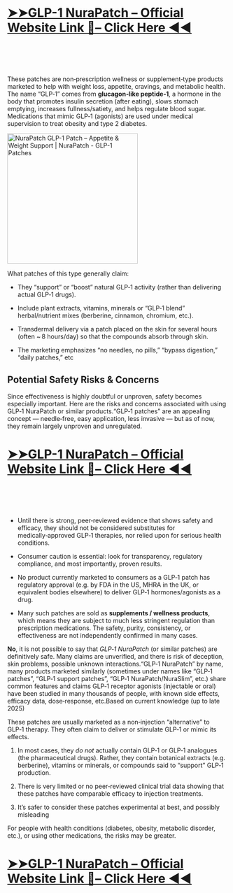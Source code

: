 <h1 data-start="188" data-end="497"><a href="https://www.facebook.com/profile.php?id=61582403730211"><strong>➤➤GLP-1 NuraPatch &ndash; Official Website Link 🎯&ndash; Click Here ◀◀<br /></strong></a></h1>
<h1 data-start="188" data-end="497">&nbsp;</h1>
<p data-start="421" data-end="893">These patches are non‑prescription wellness or supplement‑type products marketed to help with weight loss, appetite, cravings, and metabolic health. The name &ldquo;GLP‑1&rdquo; comes from <strong data-start="598" data-end="625">glucagon‑like peptide‑1</strong>, a hormone in the body that promotes insulin secretion (after eating), slows stomach emptying, increases fullness/satiety, and helps regulate blood sugar. Medications that mimic GLP‑1 (agonists) are used under medical supervision to treat obesity and type 2 diabetes.</p>
<p data-start="421" data-end="893"><img src="https://assets.zyrosite.com/cdn-cgi/image/format=auto,w=768,h=788,fit=crop/YNqMg67qKkHQ12Nz/imgi_41_uhjvzhvjdc1jbwfnzs1szw50zwxllnbuzw-w_616-mjE4KBKNzeT7bv5e.png" alt="NuraPatch GLP-1 Patch &ndash; Appetite &amp; Weight Support | NuraPatch - GLP-1  Patches" width="298" height="298" /></p>
<p data-start="895" data-end="937">What patches of this type generally claim:</p>
<ul data-start="939" data-end="1509">
<li data-start="939" data-end="1036">
<p data-start="941" data-end="1036">They &ldquo;support&rdquo; or &ldquo;boost&rdquo; natural GLP‑1 activity (rather than delivering actual GLP‑1 drugs).</p>
</li>
<li data-start="1037" data-end="1199">
<p data-start="1039" data-end="1199">Include plant extracts, vitamins, minerals or &ldquo;GLP‑1 blend&rdquo; herbal/nutrient mixes (berberine, cinnamon, chromium, etc.).</p>
</li>
<li data-start="1037" data-end="1199">
<p data-start="1039" data-end="1199">Transdermal delivery via a patch placed on the skin for several hours (often ~ 8 hours/day) so that the compounds absorb through skin.</p>
</li>
<li data-start="1377" data-end="1509">
<p data-start="1379" data-end="1509">The marketing emphasizes &ldquo;no needles, no pills,&rdquo; &ldquo;bypass digestion,&rdquo; &ldquo;daily patches,&rdquo; etc</p>
</li>
</ul>
<h2 data-start="2798" data-end="2834">Potential Safety Risks &amp; Concerns</h2>
<p data-start="2836" data-end="3015">Since effectiveness is highly doubtful or unproven, safety becomes especially important. Here are the risks and concerns associated with using GLP‑1 NuraPatch or similar products.&ldquo;GLP‑1 patches&rdquo; are an appealing concept &mdash; needle‑free, easy application, less invasive &mdash; but as of now, they remain largely unproven and unregulated.</p>
<h1 data-start="188" data-end="497"><a href="https://www.facebook.com/profile.php?id=61582403730211"><strong>➤➤GLP-1 NuraPatch &ndash; Official Website Link 🎯&ndash; Click Here ◀◀<br /></strong></a></h1>
<h1 data-start="188" data-end="497">&nbsp;</h1>
<ul data-start="9062" data-end="9542">
<li data-start="9216" data-end="9424">
<p data-start="9218" data-end="9424">Until there is strong, peer‑reviewed evidence that shows safety and efficacy, they should not be considered substitutes for medically‑approved GLP‑1 therapies, nor relied upon for serious health conditions.</p>
</li>
<li data-start="9426" data-end="9542">
<p data-start="9428" data-end="9542">Consumer caution is essential: look for transparency, regulatory compliance, and most importantly, proven results.</p>
</li>
</ul>
<ul data-start="1614" data-end="2157">
<li data-start="1614" data-end="1857">
<p data-start="1616" data-end="1857">No product currently marketed to consumers as a GLP‑1 patch has regulatory approval (e.g. by FDA in the US, MHRA in the UK, or equivalent bodies elsewhere) to deliver GLP‑1 hormones/agonists as a drug.&nbsp;</p>
</li>
<li data-start="1858" data-end="2157">
<p data-start="1860" data-end="2157">Many such patches are sold as&nbsp;<strong data-start="1890" data-end="1925">supplements / wellness products</strong>, which means they are subject to much less stringent regulation than prescription medications. The safety, purity, consistency, or effectiveness are not independently confirmed in many cases.</p>
</li>
</ul>
<p><strong data-start="8074" data-end="8080">No</strong>, it is not possible to say that&nbsp;<em data-start="8113" data-end="8130">GLP‑1 NuraPatch</em>&nbsp;(or similar patches) are definitively safe. Many claims are unverified, and there is risk of deception, skin problems, possible unknown interactions.&ldquo;GLP‑1 NuraPatch&rdquo; by name, many products marketed similarly (sometimes under names like &ldquo;GLP‑1 patches&rdquo;, &ldquo;GLP‑1 support patches&rdquo;, &ldquo;GLP‑1 NuraPatch/NuraSlim&rdquo;, etc.) share common features and claims GLP‑1 receptor agonists (injectable or oral) have been studied in many thousands of people, with known side effects, efficacy data, dose‑response, etc.Based on current knowledge (up to late 2025)</p>
<p>These patches are usually marketed as a non‑injection &ldquo;alternative&rdquo; to GLP‑1 therapy. They often claim to deliver or stimulate GLP‑1 or mimic its effects.</p>
<ol data-start="796" data-end="1403">
<li data-start="796" data-end="954">
<p data-start="798" data-end="954">In most cases, they&nbsp;<em data-start="978" data-end="986">do not</em>&nbsp;actually contain GLP‑1 or GLP‑1 analogues (the pharmaceutical drugs). Rather, they contain botanical extracts (e.g. berberine), vitamins or minerals, or compounds said to &ldquo;support&rdquo; GLP‑1 production.</p>
</li>
<li data-start="796" data-end="954">
<p data-start="798" data-end="954">There is very limited or no peer‑reviewed clinical trial data showing that these patches have comparable efficacy to injection treatments.</p>
</li>
<li data-start="796" data-end="954">
<p data-start="798" data-end="954">It&rsquo;s safer to consider these patches experimental at best, and possibly misleading</p>
</li>
</ol>
<p data-start="8371" data-end="8505">For people with health conditions (diabetes, obesity, metabolic disorder, etc.), or using other medications, the risks may be greater.</p>
<h1 data-start="188" data-end="497"><a href="https://www.facebook.com/profile.php?id=61582403730211"><strong>➤➤GLP-1 NuraPatch &ndash; Official Website Link 🎯&ndash; Click Here ◀◀<br /></strong></a></h1>
<h1 data-start="188" data-end="497">&nbsp;</h1>
